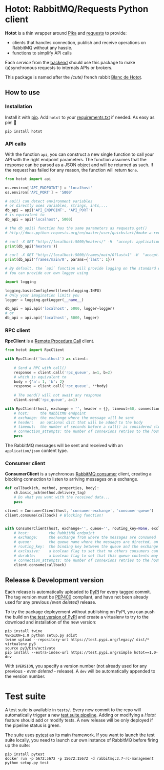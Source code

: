 # Hotot: RabbitMQ/Requests Python client

**Hotot** is a thin wrapper around [Pika](https://github.com/pika/pika) and [requests](http://docs.python-requests.org/en/master/) to provide: 
* clients that handles connection, publish and receive operations on RabbitMQ without any hassle.
* functions to simplify API calls

Each *service* from the [backend](https://gitlab.lancey.fr/nuage/backend) should use this package to make (a)synchronous requests to internals APIs or brokers.

This package is named after the *(cute)* french rabbit [Blanc de Hotot](https://en.wikipedia.org/wiki/Blanc_de_Hotot).

## How to use


### Installation

Install it with [pip](https://pypi.org/project/pip/). Add `hotot` to your [requirements.txt](https://pip.pypa.io/en/stable/user_guide/#id1) if needed. As easy as pie! 🥧

```
pip install hotot
```


### API calls

With the function `api`, you can construct a new single function to call your API with the right endpoint parameters. The function assumes that the response can be parsed as a JSON object and will be returned as such. If the request has failed for any reason, the function will return `None`.

``` python
from hotot import api

os.environ['API_ENDPOINT'] = 'localhost'
os.environ['API_PORT'] = '5000'

# api() can detect environment variables 
# or directly uses variables, strings, ints,...
db_api = api('API_ENDPOINT', 'API_PORT')
# is equivalent to
db_api = api('localhost', 5000)

# the db_api() function has the same parameters as requests.get()
# http://docs.python-requests.org/en/master/user/quickstart/#make-a-request

# curl -X GET "http://localhost:5000/heaters/" -H  "accept: application/json"
print(db_api('heaters')) 

# curl -X GET "http://localhost:5000/frames/main/0?last=1" -H  "accept: application/json"
print(db_api('frames/main/0', params={'last': 1}))

# By default, the `api` function will provide logging on the standard output to the `ERROR` level. 
# You can provide our own logger using

import logging

logging.basicConfiglevel(level=logging.INFO)
# Only your imagination limits you
logger = logging.getLogger(__name__)

db_api = api.api('localhost', 5000, logger=logger)
# or 
db_api = api.api('localhost', 5000, logger)

```


### RPC client

**RpcClient** is a [Remote Procedure Call](https://www.rabbitmq.com/tutorials/tutorial-six-python.html) client.

``` python
from hotot import RpcClient

with RpcClient('localhost') as client:
    
    # Send a RPC with call()
    response = client.call('rpc_queue', a=1, b=2)
    # which is equivalent to
    body = {'a': 1, 'b': 2}
    response = client.call('rpc_queue', **body)
    
    # The send() will not await any response
    client.send('rpc_queue', a=1)

with RpcClient(host, exchange = '', header = {}, timeout=60, connection_attempts=100) as client:
    # host:     the RabbitMQ endpoint
    # exchange: the exchange where the message will be sent
    # header:   an optional dict that will be added to the body
    # timeout:  the number of seconds before a call() is considered closed
    # connection_attempts: the number of connexions retries to the host before aborting
    pass
```

The RabbitMQ messages will be sent and received with an `application/json` content type.



### Consumer client

**ConsumerClient** is a synchronous [RabbitMQ consumer](https://www.rabbitmq.com/tutorials/tutorial-three-python.html) client, creating a blocking connection to listen to arriving messages on a exchange.

``` python
def callback(ch, method, properties, body):
    ch.basic_ack(method.delivery_tag)
    # Do what you want with the received data...
    pass 

client = ConsumerClient(host, 'consumer-exchange', 'consumer-queue')
client.consume(callback) # Blocking function!


with ConsumerClient(host, exchange='', queue='', routing_key=None, exclusive=False, durable=False, **kwargs) as client:
    # host:         the RabbitMQ endpoint
    # exchange:     the exchange from where the messages are consumed
    # queue:        the queue name where the messages are directed, an empty string will define a random name
    # routing_key:  the binding key between the queue and the exchange
    # exclusive:    a boolean flag to set that no others consumers can be feed from this queue
    # durable:      a boolean flag to set that this queue contents may not be destroyed in case of failure 
    # connection_attempts: the number of connexions retries to the host before aborting   
    client.consume(callback)
```

## Release & Development version

Each release is automatically uploaded to [PyPI](https://pypi.org/project/hotot/#history) for every tagged commit. The tag version must be [PEP400](https://www.python.org/dev/peps/pep-0440/) compliant, and have not been already used for any previous *(even deleted)* release.

To try the package deployement without publishing on PyPI, you can push the build on [the test version of PyPI](https://test.pypi.org/project/hotot) and create a virtualenv to try to the download and installation of the new version:

```
pip install twine
VERSION=1.0 python setup.py sdist
twine upload --repository-url https://test.pypi.org/legacy/ dist/*
virtualenv py3
source py3/bin/activate
pip install --extra-index-url https://test.pypi.org/simple hotot==1.0-dev
```

With `$VERSION`, you specify a version number (not already used for any previous *- even deleted -* release). A `dev` will be automatically appended to the version number.

# Test suite

A test suite is available in `tests/`. Every new commit to the repo will automatically trigger a new [test suite pipeline](https://gitlab.lancey.fr/nuage/hotot/pipelines). Adding or modifying a *Hotot* feature should add or modify tests. A new release will be only deployed if the pipeline status is green.

The suite uses [pytest](https://docs.pytest.org/en/latest/) as its main framework. If you want to launch the test suite locally, you need to launch our own instance of RabbitMQ before firing up the suite:

```
pip install pytest
docker run -p 5672:5672 -p 15672:15672 -d rabbitmq:3.7-rc-management
python setup.py test
```